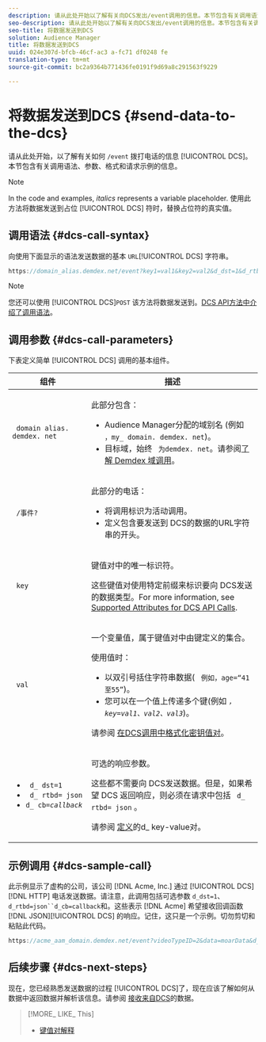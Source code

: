 ```yaml
---
description: 请从此处开始以了解有关向DCS发出/event调用的信息。本节包含有关调用语法、参数、格式和请求示例的信息。
seo-description: 请从此处开始以了解有关向DCS发出/event调用的信息。本节包含有关调用语法、参数、格式和请求示例的信息。
seo-title: 将数据发送到DCS
solution: Audience Manager
title: 将数据发送到DCS
uuid: 024e307d-bfcb-46cf-ac3 a-fc71 df0248 fe
translation-type: tm+mt
source-git-commit: bc2a9364b771436fe0191f9d69a8c291563f9229

---
```



# 将数据发送到DCS {#send-data-to-the-dcs}

请从此处开始，以了解有关如何 `/event` 拨打电话的信息 [!UICONTROL DCS]。本节包含有关调用语法、参数、格式和请求示例的信息。

>[!NOTE]
>
>In the code and examples, *italics* represents a variable placeholder. 使用此方法将数据发送到占位 [!UICONTROL DCS] 符时，替换占位符的真实值。

## 调用语法 {#dcs-call-syntax}

向使用下面显示的语法发送数据的基本 `URL`[!UICONTROL DCS] 字符串。

```js
https://domain_alias.demdex.net/event?key1=val1&key2=val2&d_dst=1&d_rtbd=json&d_cb=callback
```

>[!NOTE]
>
>您还可以使用 [!UICONTROL DCS]`POST` 该方法将数据发送到。[DCS API方法中介绍了调用语法](../../../api/dcs-intro/dcs-api-reference/dcs-api-methods.md)。

## 调用参数 {#dcs-call-parameters}

下表定义简单 [!UICONTROL DCS] 调用的基本组件。

<table id="table_5F6A5B324EB848168543386516FBF384"> 
 <thead> 
  <tr> 
   <th colname="col1" class="entry"> 组件 </th> 
   <th colname="col2" class="entry"> 描述 </th> 
  </tr> 
 </thead>
 <tbody> 
  <tr> 
   <td colname="col1"> <p> <code> domain alias. demdex. net</code> </p> </td> 
   <td colname="col2"> <p>此部分包含： </p> <p> 
     <ul id="ul_3EDA9C7BA6794D06BCB07A75A9BD2372"> 
      <li id="li_74624CA78D6F4536A8164AE1FA1DECB9"><span class="keyword"> Audience Manager分配的域别名</span> (例如 <code> ，my_ domain. demdex. net</code>)。 </li> 
      <li id="li_08ABE91CA247403AA480B3FB4BEF83BA">目标域，始终 <code> 为demdex. net</code>。请参阅<a href="../../../reference/demdex-calls.md">了解 Demdex 域调用</a>。 </li> 
     </ul> </p> </td> 
  </tr> 
  <tr> 
   <td colname="col1"> <p> <code> /事件?</code> </p> </td> 
   <td colname="col2"> <p>此部分的电话： </p> <p> 
     <ul id="ul_6332444A305A4F12A7CBE471CA508516"> 
      <li id="li_1C5C111B2B0E4621B3FC0C20D6516041">将调用标识为活动调用。 </li> 
      <li id="li_DBCE9B1C70604A629ECD7AC0A9052198">定义包含要发送到 <span class="wintitle"> DCS</span>的数据的URL字符串的开头。 </li> 
     </ul> </p> </td> 
  </tr> 
  <tr> 
   <td colname="col1"> <p> <code> key</code> </p> </td> 
   <td colname="col2"> <p>键值对中的唯一标识符。 </p> <p>这些键值对使用特定前缀来标识要向 <span class="wintitle"> DCS发送的数据类型</span>。For more information, see <a href="../../../api/dcs-intro/dcs-api-reference/dcs-keys.md"> Supported Attributes for DCS API Calls</a>. </p> </td> 
  </tr> 
  <tr> 
   <td colname="col1"> <p> <code> val</code> </p> </td> 
   <td colname="col2"> <p>一个变量值，属于键值对中由键定义的集合。 </p> <p>使用值时： </p> <p> 
     <ul id="ul_624DC78759F74AD8920220058E54E083"> 
      <li id="li_091E5B4820EC4A93B775433E428E74AB">以双引号括住字符串数据( <code> 例如，age=“41至55”</code>)。 </li> 
      <li id="li_C558E3BA6EE34413BBBB962D4CD0D10E">您可以在一个值上传递多个键(例如 <i><code>，key</i>=<i>val1、val2、val3</i></code></i>)。 </i></li> 
     </ul> </p> <p>请参阅 <a href="../../../api/dcs-intro/dcs-api-reference/dcs-key-format.md"> 在DCS调用中格式化密钥值对</a>。 </p> </td>
  </tr> 
  <tr> 
   <td colname="col1"> <p> 
     <ul id="ul_36E2C1A0538D4D2C94DFC1335720A524"> 
      <li id="li_8902EED431CE4F0189A94868FA52DB1F"> <code> d_ dst=1</code> </li> 
      <li id="li_4B6B29499D444E31808DE0A9AA0442D0"> <code> d_ rtbd= json</code> </li> 
      <li id="li_3430CD0438604B83BE6437E6EC480816"> <code>d_ cb=<i>callback</i></code> </li>
     </ul> </p> </td> 
   <td colname="col2"> <p>可选的响应参数。 </p> <p> 这些都不需要向 <span class="wintitle"> DCS发送数据</span>。但是，如果希望 <span class="wintitle"> DCS</span> 返回响应，则必须在请求中包括 <code> d_ rtbd= json</code> 。 </p> <p>请参阅 <a href="../../../api/dcs-intro/dcs-api-reference/dcs-keys.md#d-attributes"> 定义</a>的d_ key-value对。 </p> </td> 
  </tr>
 </tbody>
</table>

## 示例调用 {#dcs-sample-call}

此示例显示了虚构的公司，该公司 [!DNL Acme, Inc.] 通过 [!UICONTROL DCS][!DNL HTTP] 电话发送数据。请注意，此调用包括可选参数 `d_dst=1`、 `d_rtbd=json``d_cb=callback`和。这些表示 [!DNL Acme] 希望接收回调函数 [!DNL JSON][!UICONTROL DCS] 的响应。记住，这只是一个示例。切勿剪切和粘贴此代码。

```js
https://acme_aam_domain.demdex.net/event?videoTypeID=2&data=moarData&d_dst=1&d_rtbd=json&d_cb=acme_callback
```
## 后续步骤 {#dcs-next-steps}

现在，您已经熟悉发送数据的过程 [!UICONTROL DCS]了，现在应该了解如何从数据中返回数据并解析该信息。请参阅 [接收来自DCS](../../../api/dcs-intro/dcs-event-calls/dcs-url-receive.md)的数据。

>[!MORE_ LIKE_ This]
>
>* [键值对解释](../../../reference/key-value-pairs-explained.md)

